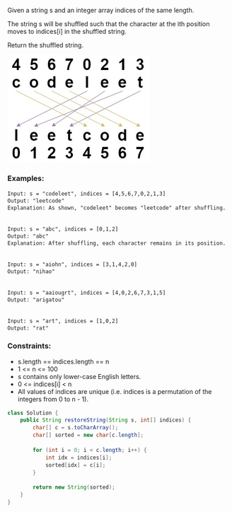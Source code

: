 Given a string s and an integer array indices of the same length.

The string s will be shuffled such that the character at the ith position moves to indices[i] in the shuffled string.

Return the shuffled string.

![](../../../../../../../static/1528.jpg)

### Examples:
```
Input: s = "codeleet", indices = [4,5,6,7,0,2,1,3]
Output: "leetcode"
Explanation: As shown, "codeleet" becomes "leetcode" after shuffling.


Input: s = "abc", indices = [0,1,2]
Output: "abc"
Explanation: After shuffling, each character remains in its position.


Input: s = "aiohn", indices = [3,1,4,2,0]
Output: "nihao"


Input: s = "aaiougrt", indices = [4,0,2,6,7,3,1,5]
Output: "arigatou"


Input: s = "art", indices = [1,0,2]
Output: "rat"
```

### Constraints:
- s.length == indices.length == n
- 1 <= n <= 100
- s contains only lower-case English letters.
- 0 <= indices[i] < n
- All values of indices are unique (i.e. indices is a permutation of the integers from 0 to n - 1).


```java
class Solution {
    public String restoreString(String s, int[] indices) {
        char[] c = s.toCharArray();
        char[] sorted = new char[c.length];

        for (int i = 0; i < c.length; i++) {
            int idx = indices[i];
            sorted[idx] = c[i];
        }

        return new String(sorted);
    }
}
```